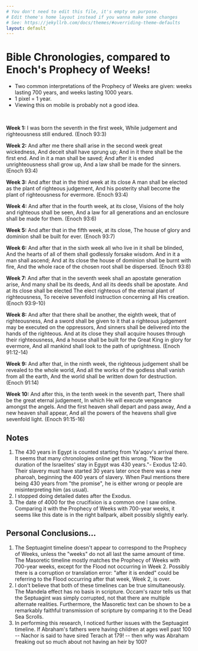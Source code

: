 ```yaml
---
# You don't need to edit this file, it's empty on purpose.
# Edit theme's home layout instead if you wanna make some changes
# See: https://jekyllrb.com/docs/themes/#overriding-theme-defaults
layout: default
---
```


# Bible Chronologies, compared to Enoch's Prophecy of Weeks!

- Two common interpretations of the Prophecy of Weeks are given: weeks lasting 700 years, and weeks lasting 1000 years.
- 1 pixel = 1 year.
- Viewing this on mobile is probably not a good idea.

<br>

<canvas id="canvas" width="8000" height="490"></canvas>

**Week 1:** I was born the seventh in the first week, While judgement and righteousness still endured. (Enoch 93:3)

**Week 2:** And after me there shall arise in the second week great wickedness, And deceit shall have sprung up; And in it there shall be the first end. And in it a man shall be saved; And after it is ended unrighteousness shall grow up, And a law shall be made for the sinners. (Enoch 93:4)

**Week 3:** And after that in the third week at its close A man shall be elected as the plant of righteous judgement, And his posterity shall become the plant of righteousness for evermore. (Enoch 93:4)

**Week 4:** And after that in the fourth week, at its close, Visions of the holy and righteous shall be seen, And a law for all generations and an enclosure shall be made for them. (Enoch 93:6)

**Week 5:** And after that in the fifth week, at its close, The house of glory and dominion shall be built for ever. (Enoch 93:7)

**Week 6:** And after that in the sixth week all who live in it shall be blinded, And the hearts of all of them shall godlessly forsake wisdom. And in it a man shall ascend; And at its close the house of dominion shall be burnt with fire, And the whole race of the chosen root shall be dispersed. (Enoch 93:8)

**Week 7:** And after that in the seventh week shall an apostate generation arise, And many shall be its deeds, And all its deeds shall be apostate. And at its close shall be elected The elect righteous of the eternal plant of righteousness, To receive sevenfold instruction concerning all His creation. (Enoch 93:9-10)

**Week 8:** And after that there shall be another, the eighth week, that of righteousness, And a sword shall be given to it that a righteous judgement may be executed on the oppressors, And sinners shall be delivered into the hands of the righteous. And at its close they shall acquire houses through their righteousness, And a house shall be built for the Great King in glory for evermore, And all mankind shall look to the path of uprightness. (Enoch 91:12-14)

**Week 9:** And after that, in the ninth week, the righteous judgement shall be revealed to the whole world, And all the works of the godless shall vanish from all the earth, And the world shall be written down for destruction. (Enoch 91:14)

**Week 10:** And after this, in the tenth week in the seventh part, There shall be the great eternal judgement, In which He will execute vengeance amongst the angels. And the first heaven shall depart and pass away, And a new heaven shall appear, And all the powers of the heavens shall give sevenfold light. (Enoch 91:15-16)


## Notes

1. The 430 years in Egypt is counted starting from Ya'aqov's arrival there. It seems that many chronologies online get this wrong. "Now the duration of the Israelites' stay in Egypt was 430 years."- Exodus 12:40. Their slavery must have started 30 years later once there was a new pharoah, beginning the 400 years of slavery. When Paul mentions there being 430 years from "the promise", he is either wrong or people are misinterpreting him (as usual).
1. I stopped doing detailed dates after the Exodus.
1. The date of 4000 for the crucifixion is a common one I saw online. Comparing it with the Prophecy of Weeks with 700-year weeks, it seems like this date is in the right ballpark, albeit possibly slightly early.

## Personal Conclusions...

1. The Septuagint timeline doesn't appear to correspond to the Prophecy of Weeks, unless the "weeks" do not all last the same amount of time. The Masoretic timeline mostly matches the Prophecy of Weeks with 700-year weeks, except for the Flood not occurring in Week 2. Possibly there is a corruption or translation error: "after it is ended" could be referring to the Flood occurring after that week, Week 2, is over.
1. I don't believe that both of these timelines can be true simultaneously. The Mandela effect has no basis in scripture. Occam's razor tells us that the Septuagint was simply corrupted, not that there are multiple alternate realities. Furthermore, the Masoretic text can be shown to be a remarkably faithful transmission of scripture by comparing it to the Dead Sea Scrolls.
1. In performing this research, I noticed further issues with the Septuagint timeline. If Abraham's fathers were having children at ages well past 100 -- Nachor is said to have sired Terach at 179! -- then why was Abraham freaking out so much about not having an heir by 100?

<script>
 const COLORS = [
   "#c3e0e5"
 ];
 const LABEL_COLOR = "#000000";
 const WEEK_LINE_COLOR = "#9EA3B0";
 const YEAR_2_COLOR = "#546A7B";
 const BAR_HEIGHT = 15;

 const LABEL_FONT = "14px Verdana";
 const DESCENT_FONT = "11px Verdana";
 const YEAR_FONT = "11px Verdana";
 const YEAR_2_FONT = "9px Verdana";

 const canvas = document.getElementById("canvas");
 const ctx = canvas.getContext("2d");

 class Timeline {
   constructor(label, isWeeks, bars) {
     this.currentX = 160;
     this.currentEnd = 0;
     this.currentYear = 0;
     this.label = label;
     this.isWeeks = isWeeks;
     this.bars = bars;
   }

   drawLabel(y) {
     ctx.fillStyle = LABEL_COLOR;
     ctx.textAlign = 'center';
     ctx.font = LABEL_FONT;
     let currentY = y + 5;
     for (const line of this.label.split('\n')) {
       ctx.fillText(line, 75, currentY);
       currentY += 16;
     }
   }

   drawBar(years, name, i, y) {
     ctx.fillStyle = COLORS[i % COLORS.length];
     this.currentEnd = this.currentX + years;
     ctx.fillRect(this.currentX, y, years, BAR_HEIGHT);
     this.currentX = this.currentEnd;

     // Name label.
     if (name != "Arpakshad") {
       ctx.fillStyle = LABEL_COLOR;
       ctx.textAlign = 'center';
       ctx.font = DESCENT_FONT;
       let offset = (this.isWeeks || i % 2 === 0) ? 18 : 35;
       ctx.fillText(name, this.currentEnd, y + BAR_HEIGHT + offset);
     }

     // Boundary.
     ctx.lineWidth = 1
     ctx.strokeStyle = LABEL_COLOR;
     ctx.beginPath();
     ctx.moveTo(this.currentEnd, y);
     ctx.lineTo(this.currentEnd, y + BAR_HEIGHT);
     ctx.stroke();
     if (this.isWeeks && name != "Week 1") {
       ctx.strokeStyle = WEEK_LINE_COLOR;
       ctx.beginPath();
       ctx.moveTo(this.currentEnd, 1);
       ctx.lineTo(this.currentEnd, y);
       ctx.stroke();
       ctx.strokeStyle = "white";
       ctx.beginPath();
       ctx.moveTo(this.currentEnd+1, 1);
       ctx.lineTo(this.currentEnd+1, y);
       ctx.stroke();
     }

     // Year.
     if (name != "Arpakshad") {
       ctx.font = YEAR_FONT;
       ctx.fillText(this.currentYear, this.currentEnd, y - 3);

       if (years > 35) {
         ctx.font = YEAR_2_FONT;
         ctx.fillStyle = YEAR_2_COLOR;
         let oldBaseline = ctx.textBaseline;
         ctx.textBaseline = "middle";
         ctx.fillText(years, this.currentEnd - years / 2, y + BAR_HEIGHT / 2);
         ctx.textBaseline = oldBaseline;
       }
     }
   }

   drawTimeline(y) {
     this.drawLabel(y);

     for (let i = 0; i < this.bars.length; i++) {
       const [name, years] = this.bars[i];
       this.currentYear += years;
       this.drawBar(years, name, i, y);
     }
   }

 }

 // Masoretic. 1656 years from A'dam to Flood.
 const MASORETIC = new Timeline("Masoretic\ntimeline", false, [
   ["A'dam", 0],
   ["Sheth", 130],
   ["Enosh", 105],
   ["Qeynan", 90],
   ["Mahalal’el", 70],
   ["Yered", 65],
   ["Chanok", 162],
   ["Methushelach", 65],
   ["Lamek", 187],
   ["Noach", 182],
   ["Flood", 600],
   ["Arpakshad", 2],
   ["Shelach", 35],
   ["Eber", 30],
   ["Peleg", 34],
   ["Re'u", 30],
   ["Serug", 32],
   ["Nachor", 30],
   ["Terach", 29],
   ["Abram", 70],
   ["Yitshaq", 100],
   ["Ya'aqov", 60],
   // "Jacob lived in the land of Egypt seventeen years; so the days of Jacob, the years of his life, were 147 years." Genesis 47:28
   ["Ya'aqov in Egypt¹", 130],
   // "Now the duration of the Israelites' stay in Egypt was 430 years."- Exodus 12:40
   ["Exodus²", 430],
   ["crucifixion³", 1325],
   ["temple destroyed", 40],
   ["540 AD", 470],
   ["1500 AD", 960],
   ["2024 AD", 524],
 ]);
 // Septuagint. 2242 years from A'dam to Flood.
 const SEPTUAGINT = new Timeline("Septuagint\ntimeline", false, [
   ["A'dam", 0],
   ["Sheth", 230],
   ["Enosh", 205],
   ["Qeynan", 190],
   ["Mahalal’el", 170],
   ["Yered", 165],
   ["Chanok", 162],
   ["Methushelach", 165],
   ["Lamek", 167],
   ["Noach", 188],
   ["Flood", 600],
   ["Arpakshad", 2],
   ["Qeynan", 135],
   ["Shelach", 130],
   ["Eber", 130],
   ["Peleg", 134],
   ["Re'u", 130],
   ["Serug", 132],
   ["Nachor", 130],
   ["Terach", 179],
   ["Abram", 70],
   ["Yitshaq", 100],
   ["Ya'aqov", 60],
   // "Jacob lived in the land of Egypt seventeen years; so the days of Jacob, the years of his life, were 147 years." Genesis 47:28
   ["Ya'aqov in Egypt¹", 130],
   // "Now the duration of the Israelites' stay in Egypt was 430 years."- Exodus 12:40
   ["Exodus²", 430],
   ["crucifixion", 1359],
   ["temple destroyed", 40],
   ["540 AD", 470],
   ["1500 AD", 960],
   ["2024 AD", 524],
 ]);
 const POW_700 = new Timeline("Prophecy of Weeks\n(700-year weeks)", true, [
   ["Week 1", 0],
   ["Week 2", 700],
   ["Week 3", 700],
   ["Week 4", 700],
   ["Week 5", 700],
   ["Week 6", 700],
   ["Week 7", 700],
   ["Week 8", 700],
   ["Week 9", 700],
   ["Week 10", 700],
   ["Weeks without number...", 700],
 ]);
 const POW_1000 = new Timeline("Prophecy of Weeks\n(1000-year weeks)", true, [
   ["Week 1", 0],
   ["Week 2", 1000],
   ["Week 3", 1000],
   ["Week 4", 1000],
   ["Week 5", 1000],
   ["Week 6", 1000],
   ["Week 7", 1000],
   ["Week 8", 1000],
   ["Week 9", 1000],
 ]);

 // Draw timelines.
 // Draw in reverse order so that the week boundaries are behind the bars.
 POW_1000.drawTimeline(410);
 POW_700.drawTimeline(280);
 SEPTUAGINT.drawTimeline(150);
 MASORETIC.drawTimeline(20);
</script>
